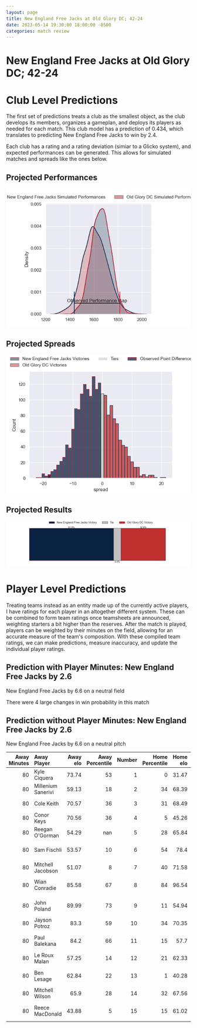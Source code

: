 ```yaml
---  
layout: page  
title: New England Free Jacks at Old Glory DC; 42-24  
date: 2023-05-14 19:30:00 18:00:00 -0500  
categories: match review  
---
```

# New England Free Jacks at Old Glory DC; 42-24

# Club Level Predictions


The first set of predictions treats a club as the smallest object, as the club develops its members, organizes a gameplan, and deploys its players as needed for each match. This club model has a prediction of 0.434, which translates to predicting New England Free Jacks to win by 2.4.

Each club has a rating and a rating deviation (simiar to a Glicko system), and expected performances can be generated. This allows for simulated matches and spreads like the ones below.
## Projected Performances


![Projected Performances](plots/performances_2023-05-14-OldGloryDC-NewEnglandFreeJacks.png)
## Projected Spreads


![Projected Spreads](plots/spreads_2023-05-14-OldGloryDC-NewEnglandFreeJacks.png)
## Projected Results


![Projected Results](plots/resultbar_2023-05-14-OldGloryDC-NewEnglandFreeJacks.png)
# Player Level Predictions


Treating teams instead as an entity made up of the currently active players, I have ratings for each player in an altogether different system. These can be combined to form team ratings once teamsheets are announced, weighting starters a bit higher than the reserves. After the match is played, players can be weighted by their minutes on the field, allowing for an accurate measure of the team's composition. With these compiled team ratings, we can make predictions, measure inaccuracy, and update the individual player ratings.
## Prediction with Player Minutes: New England Free Jacks by 2.6


New England Free Jacks by 6.6 on a neutral field

There were 4 large changes in win probability in this match
## Prediction without Player Minutes: New England Free Jacks by 2.6


New England Free Jacks by 6.6 on a neutral pitch



|   Away Minutes | Away Player        |   Away elo |   Away Percentile |   Number |   Home Percentile |   Home elo | Home Player              |   Home Minutes |
|---------------:|:-------------------|-----------:|------------------:|---------:|------------------:|-----------:|:-------------------------|---------------:|
|             80 | Kyle Ciquera       |      73.74 |                53 |        1 |                 0 |      31.47 | Jack Iscaro              |             80 |
|             80 | Millenium Sanerivi |      59.13 |                18 |        2 |                34 |      68.39 | Nic Souchon              |             80 |
|             80 | Cole Keith         |      70.57 |                36 |        3 |                31 |      68.49 | Kyle Stewart             |             80 |
|             80 | Conor Keys         |      70.56 |                36 |        4 |                 5 |      45.26 | Tevita Naqali            |             80 |
|             80 | Reegan O'Gorman    |      54.29 |               nan |        5 |                28 |      65.84 | Kyle Baillie             |             80 |
|             80 | Sam Fischli        |      53.57 |                10 |        6 |                54 |      78.4  | Lautaro Ezequiel Bavaro  |             80 |
|             80 | Mitchell Jacobson  |      51.07 |                 8 |        7 |                40 |      71.58 | Niko Jones               |             80 |
|             80 | Wian Conradie      |      85.58 |                67 |        8 |                84 |      96.54 | Jamason Fa'anana Schultz |             80 |
|             80 | John Poland        |      89.99 |                73 |        9 |                11 |      54.94 | Danny Joseph Tusitala    |             80 |
|             80 | Jayson Potroz      |      83.3  |                59 |       10 |                34 |      70.35 | Gradyn Bowd              |             80 |
|             80 | Paul Balekana      |      84.2  |                66 |       11 |                15 |      57.7  | Tafeaga Junior Sau       |             80 |
|             80 | Le Roux Malan      |      57.25 |                14 |       12 |                21 |      62.33 | Thretton Palamo          |             80 |
|             80 | Ben Lesage         |      62.84 |                22 |       13 |                 1 |      40.28 | William Talataina-Mu     |             80 |
|             80 | Mitchell Wilson    |      65.9  |                28 |       14 |                32 |      67.56 | Peni Lasaqa              |             80 |
|             80 | Reece MacDonald    |      43.88 |                 5 |       15 |                15 |      61.02 | Joaquin Diaz Bonilla     |             80 |

